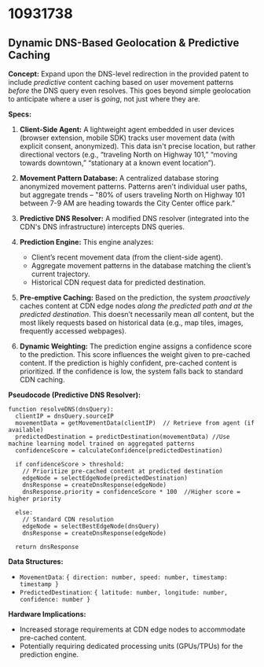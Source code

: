 # 10931738

## Dynamic DNS-Based Geolocation & Predictive Caching

**Concept:** Expand upon the DNS-level redirection in the provided patent to include *predictive* content caching based on user movement patterns *before* the DNS query even resolves. This goes beyond simple geolocation to anticipate where a user is *going*, not just where they are.

**Specs:**

1.  **Client-Side Agent:** A lightweight agent embedded in user devices (browser extension, mobile SDK) tracks user movement data (with explicit consent, anonymized). This data isn't precise location, but rather directional vectors (e.g., “traveling North on Highway 101,” “moving towards downtown,” “stationary at a known event location”).

2.  **Movement Pattern Database:** A centralized database storing anonymized movement patterns.  Patterns aren't individual user paths, but aggregate trends – "80% of users traveling North on Highway 101 between 7-9 AM are heading towards the City Center office park."

3.  **Predictive DNS Resolver:**  A modified DNS resolver (integrated into the CDN's DNS infrastructure) intercepts DNS queries.

4.  **Prediction Engine:**  This engine analyzes:
    *   Client’s recent movement data (from the client-side agent).
    *   Aggregate movement patterns in the database matching the client’s current trajectory.
    *   Historical CDN request data for predicted destination.

5.  **Pre-emptive Caching:** Based on the prediction, the system *proactively* caches content at CDN edge nodes *along the predicted path and at the predicted destination*. This doesn’t necessarily mean *all* content, but the most likely requests based on historical data (e.g., map tiles, images, frequently accessed webpages).

6.  **Dynamic Weighting:**  The prediction engine assigns a confidence score to the prediction. This score influences the weight given to pre-cached content.  If the prediction is highly confident, pre-cached content is prioritized.  If the confidence is low, the system falls back to standard CDN caching.

**Pseudocode (Predictive DNS Resolver):**

```
function resolveDNS(dnsQuery):
  clientIP = dnsQuery.sourceIP
  movementData = getMovementData(clientIP)  // Retrieve from agent (if available)
  predictedDestination = predictDestination(movementData) //Use machine learning model trained on aggregated patterns
  confidenceScore = calculateConfidence(predictedDestination)

  if confidenceScore > threshold:
    // Prioritize pre-cached content at predicted destination
    edgeNode = selectEdgeNode(predictedDestination)
    dnsResponse = createDnsResponse(edgeNode)
    dnsResponse.priority = confidenceScore * 100  //Higher score = higher priority

  else:
    // Standard CDN resolution
    edgeNode = selectBestEdgeNode(dnsQuery)
    dnsResponse = createDnsResponse(edgeNode)

  return dnsResponse
```

**Data Structures:**

*   `MovementData`: `{ direction: number, speed: number, timestamp: timestamp }`
*   `PredictedDestination`: `{ latitude: number, longitude: number, confidence: number }`

**Hardware Implications:**

*   Increased storage requirements at CDN edge nodes to accommodate pre-cached content.
*   Potentially requiring dedicated processing units (GPUs/TPUs) for the prediction engine.